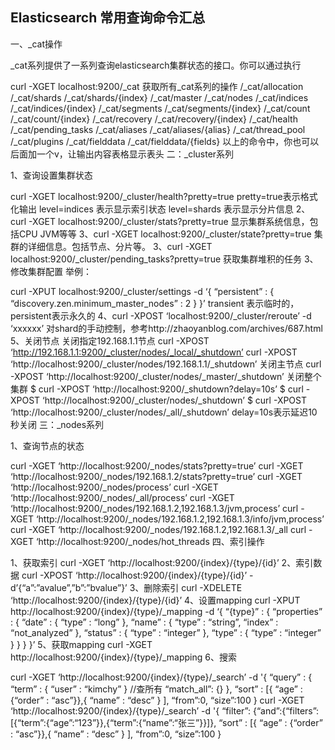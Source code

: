 


## Elasticsearch 常用查询命令汇总
一、_cat操作

_cat系列提供了一系列查询elasticsearch集群状态的接口。你可以通过执行

curl -XGET localhost:9200/_cat
获取所有_cat系列的操作
/_cat/allocation
/_cat/shards
/_cat/shards/{index}
/_cat/master
/_cat/nodes
/_cat/indices
/_cat/indices/{index}
/_cat/segments
/_cat/segments/{index}
/_cat/count
/_cat/count/{index}
/_cat/recovery
/_cat/recovery/{index}
/_cat/health
/_cat/pending_tasks
/_cat/aliases
/_cat/aliases/{alias}
/_cat/thread_pool
/_cat/plugins
/_cat/fielddata
/_cat/fielddata/{fields}
以上的命令中，你也可以后面加一个v，让输出内容表格显示表头
二：_cluster系列

1、查询设置集群状态

curl -XGET localhost:9200/_cluster/health?pretty=true
pretty=true表示格式化输出
level=indices 表示显示索引状态
level=shards 表示显示分片信息
2、curl -XGET localhost:9200/_cluster/stats?pretty=true
显示集群系统信息，包括CPU JVM等等
3、curl -XGET localhost:9200/_cluster/state?pretty=true
集群的详细信息。包括节点、分片等。
3、curl -XGET localhost:9200/_cluster/pending_tasks?pretty=true
获取集群堆积的任务
3、修改集群配置
举例：
 
curl -XPUT localhost:9200/_cluster/settings -d ‘{
“persistent” : {
“discovery.zen.minimum_master_nodes” : 2
}
}’
transient 表示临时的，persistent表示永久的
4、curl -XPOST ‘localhost:9200/_cluster/reroute’ -d ‘xxxxxx’
对shard的手动控制，参考http://zhaoyanblog.com/archives/687.html
5、关闭节点
关闭指定192.168.1.1节点
curl -XPOST ‘http://192.168.1.1:9200/_cluster/nodes/_local/_shutdown’
curl -XPOST ‘http://localhost:9200/_cluster/nodes/192.168.1.1/_shutdown’
关闭主节点
curl -XPOST ‘http://localhost:9200/_cluster/nodes/_master/_shutdown’
关闭整个集群
$ curl -XPOST ‘http://localhost:9200/_shutdown?delay=10s’
$ curl -XPOST ‘http://localhost:9200/_cluster/nodes/_shutdown’
$ curl -XPOST ‘http://localhost:9200/_cluster/nodes/_all/_shutdown’
delay=10s表示延迟10秒关闭
三：_nodes系列

1、查询节点的状态

curl -XGET ‘http://localhost:9200/_nodes/stats?pretty=true’
curl -XGET ‘http://localhost:9200/_nodes/192.168.1.2/stats?pretty=true’
curl -XGET ‘http://localhost:9200/_nodes/process’
curl -XGET ‘http://localhost:9200/_nodes/_all/process’
curl -XGET ‘http://localhost:9200/_nodes/192.168.1.2,192.168.1.3/jvm,process’
curl -XGET ‘http://localhost:9200/_nodes/192.168.1.2,192.168.1.3/info/jvm,process’
curl -XGET ‘http://localhost:9200/_nodes/192.168.1.2,192.168.1.3/_all
curl -XGET ‘http://localhost:9200/_nodes/hot_threads
四、索引操作

1、获取索引
curl -XGET ‘http://localhost:9200/{index}/{type}/{id}’
2、索引数据
curl -XPOST ‘http://localhost:9200/{index}/{type}/{id}’ -d’{“a”:”avalue”,”b”:”bvalue”}’
3、删除索引
curl -XDELETE ‘http://localhost:9200/{index}/{type}/{id}’
4、设置mapping
curl -XPUT http://localhost:9200/{index}/{type}/_mapping -d ‘{
“{type}” : {
“properties” : {
“date” : {
“type” : “long”
},
“name” : {
“type” : “string”,
“index” : “not_analyzed”
},
“status” : {
“type” : “integer”
},
“type” : {
“type” : “integer”
}
}
}
}’
5、获取mapping
curl -XGET http://localhost:9200/{index}/{type}/_mapping
6、搜索
 
curl -XGET ‘http://localhost:9200/{index}/{type}/_search’ -d '{
“query” : {
“term” : { “user” : “kimchy” } //查所有 “match_all”: {}
},
“sort” : [{ “age” : {“order” : “asc”}},{ “name” : “desc” } ],
“from”:0,
“size”:100
}
curl -XGET ‘http://localhost:9200/{index}/{type}/_search’ -d '{
“filter”: {“and”:{“filters”:[{“term”:{“age”:“123”}},{“term”:{“name”:“张三”}}]},
“sort” : [{ “age” : {“order” : “asc”}},{ “name” : “desc” } ],
“from”:0,
“size”:100
}